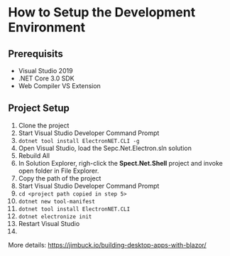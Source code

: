 ﻿# How to Setup the Development Environment

## Prerequisits

- Visual Studio 2019
- .NET Core 3.0 SDK
- Web Compiler VS Extension

## Project Setup

1. Clone the project
2. Start Visual Studio Developer Command Prompt
3. `dotnet tool install ElectronNET.CLI -g`
4. Open Visual Studio, load the Sepc.Net.Electron.sln solution
5. Rebuild All
6. In Solution Explorer, righ-click the **Spect.Net.Shell** project and invoke open folder in File Explorer.
7. Copy the path of the project
8. Start Visual Studio Developer Command Prompt
9. `cd <project path copied in step 5>`
10. `dotnet new tool-manifest`
11. `dotnet tool install ElectronNET.CLI`
12. `dotnet electronize init`
14. Restart Visual Studio
14. 

More details: https://jimbuck.io/building-desktop-apps-with-blazor/
